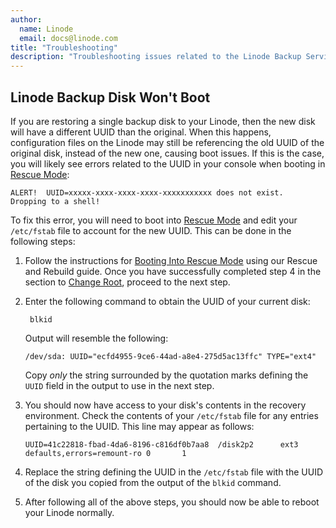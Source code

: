 ```yaml
---
author:
  name: Linode
  email: docs@linode.com
title: "Troubleshooting"
description: "Troubleshooting issues related to the Linode Backup Service."
---
```


## Linode Backup Disk Won't Boot

If you are restoring a single backup disk to your Linode, then the new disk will have a different UUID than the original. When this happens, configuration files on the Linode may still be referencing the old UUID of the original disk, instead of the new one, causing boot issues. If this is the case, you will likely see errors related to the UUID in your console when booting in [Rescue Mode](/docs/guides/rescue-and-rebuild/#booting-into-rescue-mode):

```output
ALERT!  UUID=xxxxx-xxxx-xxxx-xxxx-xxxxxxxxxxx does not exist.  Dropping to a shell!
```

To fix this error, you will need to boot into [Rescue Mode](/docs/guides/rescue-and-rebuild/#booting-into-rescue-mode) and edit your `/etc/fstab` file to account for the new UUID. This can be done in the following steps:

1. Follow the instructions for [Booting Into Rescue Mode](/docs/guides/rescue-and-rebuild/#booting-into-rescue-mode) using our Rescue and Rebuild guide. Once you have successfully completed step 4 in the section to [Change Root](/docs/guides/rescue-and-rebuild/#change-root), proceed to the next step.

1. Enter the following command to obtain the UUID of your current disk:

        blkid

    Output will resemble the following:

    ```output
    /dev/sda: UUID="ecfd4955-9ce6-44ad-a8e4-275d5ac13ffc" TYPE="ext4"
    ```

    Copy _only_ the string surrounded by the quotation marks defining the `UUID` field in the output to use in the next step.

1. You should now have access to your disk's contents in the recovery environment. Check the contents of your `/etc/fstab` file for any entries pertaining to the UUID. This line may appear as follows:

    ```output
    UUID=41c22818-fbad-4da6-8196-c816df0b7aa8  /disk2p2      ext3    defaults,errors=remount-ro 0       1
    ```

1. Replace the string defining the UUID in the `/etc/fstab` file with the UUID of the disk you copied from the output of the `blkid` command.

1. After following all of the above steps, you should now be able to reboot your Linode normally.